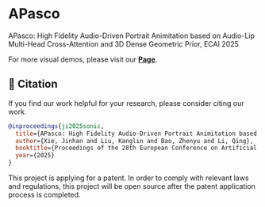 # APasco
APasco: High Fidelity Audio-Driven Portrait Animitation based on Audio-Lip Multi-Head Cross-Attention and 3D Dense Geometric Prior, ECAI 2025

For more visual demos, please visit our [**Page**]().

## 🔗 Citation

If you find our work helpful for your research, please consider citing our work.
```bibtex
@inproceedings{ji2025sonic,
  title={APasco: High Fidelity Audio-Driven Portrait Animitation based on Audio-Lip Multi-Head Cross-Attention and 3D Dense Geometric Prior},
  author={Xie, Jinhan and Liu, Kanglin and Bao, Zhenyu and Li, Qing},
  booktitle={Proceedings of the 28th European Conference on Artificial Intelligence},
  year={2025}
}

```

This project is applying for a patent. In order to comply with relevant laws and regulations, this project will be open source after the patent application process is completed.
